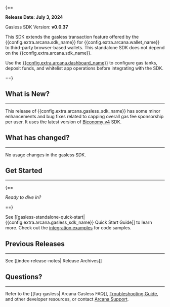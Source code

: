 {==

**Release Date: July 3, 2024**  

Gasless SDK Version: **v0.0.37**

This SDK extends the gasless transaction feature offered by the {{config.extra.arcana.sdk_name}} for {{config.extra.arcana.wallet_name}} to third-party browser-based wallets. This standalone SDK does not depend on the {{config.extra.arcana.sdk_name}}. 

Use the [{{config.extra.arcana.dashboard_name}}](https://dashboard.arcana.network/) to configure gas tanks, deposit funds, and whitelist app operations before integrating with the SDK.

==}

## What is New?

---

This release of {{config.extra.arcana.gasless_sdk_name}} has some minor enhancements and bug fixes related to capping overall gas fee sponsorship per user. It uses the latest version of [Biconomy v4](https://docs.biconomy.io) SDK.  

## What has changed?

---

No usage changes in the gasless SDK.

## Get Started

---

{==

*Ready to dive in?* 

==}

See [[gasless-standalone-quick-start|{{config.extra.arcana.gasless_sdk_name}} Quick Start Guide]] to learn more. Check out the [integration examples](https://github.com/arcana-network/auth-examples) for code samples.


## Previous Releases

---

See [[index-release-notes| Release Archives]]

## Questions? 

---

Refer to the [[faq-gasless| Arcana Gasless FAQ]], [Troubleshooting Guide]({{page.meta.arcana.root_rel_path}}/troubleshooting.md), and other developer resources, or contact [Arcana Support]({{page.meta.arcana.root_rel_path}}/support/index.md).

